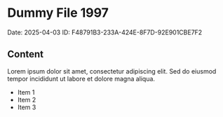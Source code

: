 # Dummy File 1997

Date: 2025-04-03
ID: F48791B3-233A-424E-8F7D-92E901CBE7F2

## Content

Lorem ipsum dolor sit amet, consectetur adipiscing elit.
Sed do eiusmod tempor incididunt ut labore et dolore magna aliqua.

* Item 1
* Item 2
* Item 3
